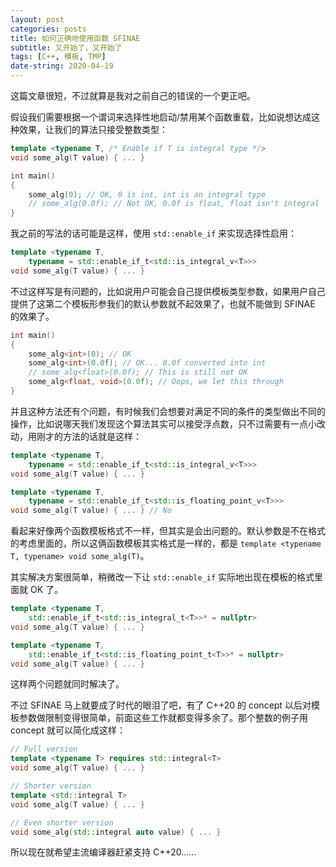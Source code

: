 ```yaml
---
layout: post
categories: posts
title: 如何正确地使用函数 SFINAE
subtitle: 又开始了，又开始了
tags: [C++, 模板, TMP]
date-string: 2020-04-19
---
```


这篇文章很短，不过就算是我对之前自己的错误的一个更正吧。

假设我们需要根据一个谓词来选择性地启动/禁用某个函数重载，比如说想达成这种效果，让我们的算法只接受整数类型：

```cpp
template <typename T, /* Enable if T is integral type */>
void some_alg(T value) { ... }

int main()
{
    some_alg(0); // OK, 0 is int, int is an integral type
    // some_alg(0.0f); // Not OK, 0.0f is float, float isn't integral
}
```

我之前的写法的话可能是这样，使用 `std::enable_if` 来实现选择性启用：

```cpp
template <typename T, 
    typename = std::enable_if_t<std::is_integral_v<T>>>
void some_alg(T value) { ... }
```

不过这样写是有问题的，比如说用户可能会自己提供模板类型参数，如果用户自己提供了这第二个模板形参我们的默认参数就不起效果了，也就不能做到 SFINAE 的效果了。

```cpp
int main()
{
    some_alg<int>(0); // OK
    some_alg<int>(0.0f); // OK... 0.0f converted into int
    // some_alg<float>(0.0f); // This is still not OK
    some_alg<float, void>(0.0f); // Oops, we let this through
}
```

并且这种方法还有个问题，有时候我们会想要对满足不同的条件的类型做出不同的操作，比如说哪天我们发现这个算法其实可以接受浮点数，只不过需要有一点小改动，用刚才的方法的话就是这样：

```cpp
template <typename T, 
    typename = std::enable_if_t<std::is_integral_v<T>>>
void some_alg(T value) { ... }

template <typename T, 
    typename = std::enable_if_t<std::is_floating_point_v<T>>>
void some_alg(T value) { ... } // No
```

看起来好像两个函数模板格式不一样，但其实是会出问题的。默认参数是不在格式的考虑里面的，所以这俩函数模板其实格式是一样的，都是 `template <typename T, typename> void some_alg(T)`。

其实解决方案很简单，稍微改一下让 `std::enable_if` 实际地出现在模板的格式里面就 OK 了。

```cpp
template <typename T,
    std::enable_if_t<std::is_integral_t<T>>* = nullptr>
void some_alg(T value) { ... }

template <typename T,
    std::enable_if_t<std::is_floating_point_t<T>>* = nullptr>
void some_alg(T value) { ... }
```

这样两个问题就同时解决了。

不过 SFINAE 马上就要成了时代的眼泪了吧，有了 C++20 的 concept 以后对模板参数做限制变得很简单，前面这些工作就都变得多余了。那个整数的例子用 concept 就可以简化成这样：

```cpp
// Full version
template <typename T> requires std::integral<T>
void some_alg(T value) { ... }

// Shorter version
template <std::integral T>
void some_alg(T value) { ... }

// Even shorter version
void some_alg(std::integral auto value) { ... }
```

所以现在就希望主流编译器赶紧支持 C++20……
